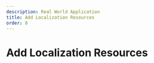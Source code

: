 ```yaml
---
description: Real World Application
title: Add Localization Resources
order: 8
---
```


# Add Localization Resources
<!-- 
<div class="ahead">
<h4>Exercise Goals</h4>
	<ul>
		<li>Review portlet component properties</li>
		<li>Change the localization file encoding</li>
		<li>Provide localization resources</li>
		<li>Test the user interface</li>
	</ul>
</div>

## Review Portlet Component Properties

Take a look at the component properties of `GradebookPortlet.java`. See the resource bundle property:

```java
@Component(
	immediate = true,
	property = {
		"com.liferay.portlet.display-category=category.training",
		"com.liferay.portlet.instanceable=false",
		"javax.portlet.init-param.template-path=/",
		"javax.portlet.init-param.view-template=/view.jsp",
		"javax.portlet.init-param.add-process-action-success-action=false",
		"javax.portlet.name=" + GradebookPortletKeys.Gradebook,
		"javax.portlet.resource-bundle=content.Language",
		"javax.portlet.security-role-ref=power-user,user"
	},
	service = Portlet.class
)
public class GradebookPortlet extends MVCPortlet {
}
```

The value of the property translates to a file system path `src/main/resources/content/Language.properties`, which was done automatically by the module template. By setting this property, localization resources of `Language.properties` are available for Liferay JSP tag libraries automatically. To add support for another language, let's say for German, just add a new language properties file `src/main/resources/content/Language_de_DE.properties`.

## Change the Localization File Encoding

Default encoding for the language text files is ISO-8859-1. While it usually works for English, localizations for other languages with non-standard ASCII special characters will break.

Let's change the file encoding to UTF-8:

1. **Right-click** on the `src/main/resources/content/Language.properties` file in the *gradebook-web*.
1. **Click** on *Properties*.
1. **Change** the *Text file encoding* to UTF-8 and close the dialog.

## Provide Localization Resources

1. **Open** the `gradebook-web/src/main/resources/content/Language.properties` file.
1. **Implement** the file as follows:

```properties
#
# This is the default localization file containing the key to display messages mappings.
#

#
# Standard portlet display messages
#
javax.portlet.description.com_liferay_training_gradebook_web_portlet_GradebookPortlet=Gradebook 
javax.portlet.display-name.com_liferay_training_gradebook_web_portlet_GradebookPortlet=Gradebook
javax.portlet.keywords.com_liferay_training_gradebook_web_portlet_GradebookPortlet=Gradebook
javax.portlet.short-title.com_liferay_training_gradebook_web_portlet_GradebookPortlet=Gradebook
javax.portlet.title.com_liferay_training_gradebook_web_portlet_GradebookPortlet=Gradebook
#
# Application category
#
category.training=Liferay Training

#
# Asset name localization (Asset Publisher, search and permissions UI)
#
model.resource.com.liferay.training.gradebook.model.Assignment=Assignment
model.resource.com.liferay.training.gradebook.model=Gradebook

#
# Application Display Template localization
#
application-display-template-type=Gradebook template

#
# Permission localizations
#
action.ADD_ASSIGNMENT=Add Assignment
action.ADD_SUBMISSION=Add Submission
action.DELETE_SUBMISSION=Delete Submission
action.EDIT_SUBMISSION=Edit Submission
action.GRADE_SUBMISSION=Grade Submissions
action.VIEW_SUBMISSIONS=View Submissions

#
# Other messages
#
add-assignment=Add New Assignment
add-submission=Add New Submission
add-submission-for-x=Add New Submission for {0}
are-you-sure-to-delete=Are you sure to delete this?
assignment-added-successfully=Assignment added successfully
assignment-deleted-successfully=Assigment was deleted succesfully
assignment-duedate=Assignment Due Date
assignment-information=Assignment Information
assignment-updated-successfully=Assignment updated successfully
assignments=Assignments
assignments-help-text=Please click the plus sign to add a new assignments.
edit-assignment=Edit
edit-submission-for-x=Edit Submission for {0}
error.assignment-date-empty=Due date cannot be empty.
error.assignment-description-empty=Description cannot be empty.
error.assignment-service-error=Service request failed with message: {0}
error.assignment-title-empty=Please enter a valid title.
error.only-one-submission-allowed=Only one submission per student is allowed.
error.assignment-title-format=Please enter letters, words, numbers, or standard punctuation.
error.submission-is-too-late=Your submission is too late.
error.submission-service-error=There was a problem with your submission.
error.submission-text-null=Submission text cannot be empty.
error.submission-text-too-short=Submission text too short.
error.submission-text-too-long=Submission text too long.
grade=Grade
gradebook-example-adt=Gradebook Application Display Template example
gradebook-portlet-instance-configuration-name=Gradebook Portlet Configuration
gradebook-service-configuration-name=Gradebook Service Configuration
grade-submission=Grade
grading=Grading
no-assignments=No assignments yet
no-comment=No comments yet.
no-submissions=No submissions for this assignment yet
not-graded=Not graded yet.
student=Student
submission-comment=Submission Comment
submission-added-succesfully=Submission was created succesfully
submission-deleted-succesfully=Submission was deleted succesfully
submission-graded-succesfully=Submission was graded succesfully
submission-information=Submission Information
submission-not-graded=Not graded
submission-settings=Submission Settings
submission-text=Submission Text
submissions=Submissions
submit-date=Submitted
this-is-an-example-adt=This is an Example ADT for the Gradebook
viewing-submissions-not-allowed=You don't have permissions to view submissions.
your-submission=Your Submission
```

> Notice that some of the keys are used at later and optional exercise steps.

## Test the User Interface

1. **Open** the Gradebook application in your web browser and refresh the page. You should now be able to see the labels and messages correctly:

<img src="../images/localizations-in-place.png" style="max-height: 35%"/> -->